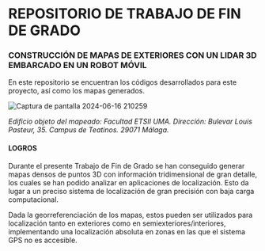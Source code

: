 # REPOSITORIO DE TRABAJO DE FIN DE GRADO
### CONSTRUCCIÓN DE MAPAS DE EXTERIORES CON UN LIDAR 3D EMBARCADO EN UN ROBOT MÓVIL

En este repositorio se encuentran los códigos desarrollados para este proyecto, así como los mapas generados.

![Captura de pantalla 2024-06-16 210259](https://github.com/FranciscoAnayaPalacios/TFG/assets/145780472/5b7bc1b5-85b5-442b-8fcf-9b03f0569dfe)

*Edificio objeto del mapeado: Facultad ETSII UMA.*
*Dirección: Bulevar Louis Pasteur, 35. Campus de Teatinos. 29071 Málaga.*

#### LOGROS

Durante el presente Trabajo de Fin de Grado se han conseguido generar mapas densos de puntos 3D con información tridimensional de gran detalle, los cuales se han podido analizar en aplicaciones de localización. Esto da lugar a un preciso sistema de localización de gran precisión con baja carga computacional.

Dada la georreferenciación de los mapas, estos pueden ser utilizados para localización tanto en exteriores como en semiexteriores/interiores, implementando una localización absoluta en zonas en las que el sistema GPS no es accesible.
